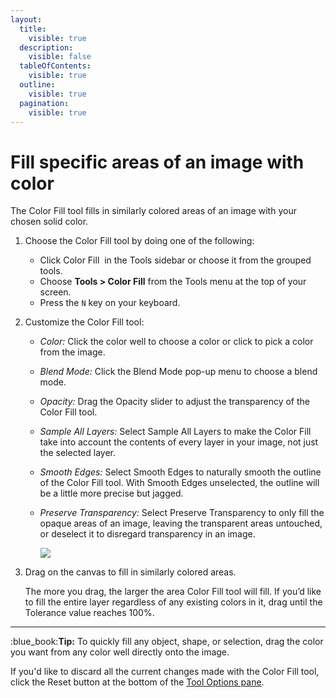 ```yaml
---
layout:
  title:
    visible: true
  description:
    visible: false
  tableOfContents:
    visible: true
  outline:
    visible: true
  pagination:
    visible: true
---
```


# Fill specific areas of an image with color

The Color Fill tool fills in similarly colored areas of an image with your chosen solid color.

1. Choose the Color Fill tool by doing one of the following:&#x20;
   * Click Color Fill <img src="https://help.pixelmator.com/pixelmator-pro/3.5/assets/English/1580999220000.png" alt="" data-size="line"> in the Tools sidebar or choose it from the grouped tools.
   * Choose **Tools > Color Fill** from the Tools menu at the top of your screen.
   * Press the `N` key on your keyboard.
2. Customize the Color Fill tool:
   * _Color:_ Click the color well to choose a color or click <img src="https://help.pixelmator.com/pixelmator-pro/3.5/assets/English/1588174408000.png" alt="" data-size="line">to pick a color from the image.
   * _Blend Mode:_ Click the Blend Mode pop-up menu to choose a blend mode.
   * _Opacity:_ Drag the Opacity slider to adjust the transparency of the Color Fill tool.
   * _Sample All Layers:_ Select Sample All Layers to make the Color Fill take into account the contents of every layer in your image, not just the selected layer.
   * _Smooth Edges:_ Select Smooth Edges to naturally smooth the outline of the Color Fill tool. With Smooth Edges unselected, the outline will be a little more precise but jagged.
   *   _Preserve Transparency:_ Select Preserve Transparency to only fill the opaque areas of an image, leaving the transparent areas untouched, or deselect it to disregard transparency in an image.

       ![](https://help.pixelmator.com/pixelmator-pro/3.5/assets/English/1625134798000.png)
3.  Drag on the canvas to fill in similarly colored areas.

    The more you drag, the larger the area Color Fill tool will fill. If you’d like to fill the entire layer regardless of any existing colors in it, drag until the Tolerance value reaches 100%.

***

&#x20;:blue\_book:**Tip:** To quickly fill any object, shape, or selection, drag the color you want from any color well directly onto the image.

If you'd like to discard all the current changes made with the Color Fill tool, click the Reset button at the bottom of the [Tool Options pane](https://www.pixelmator.com/support/guide/pixelmator-pro/#glossary).
